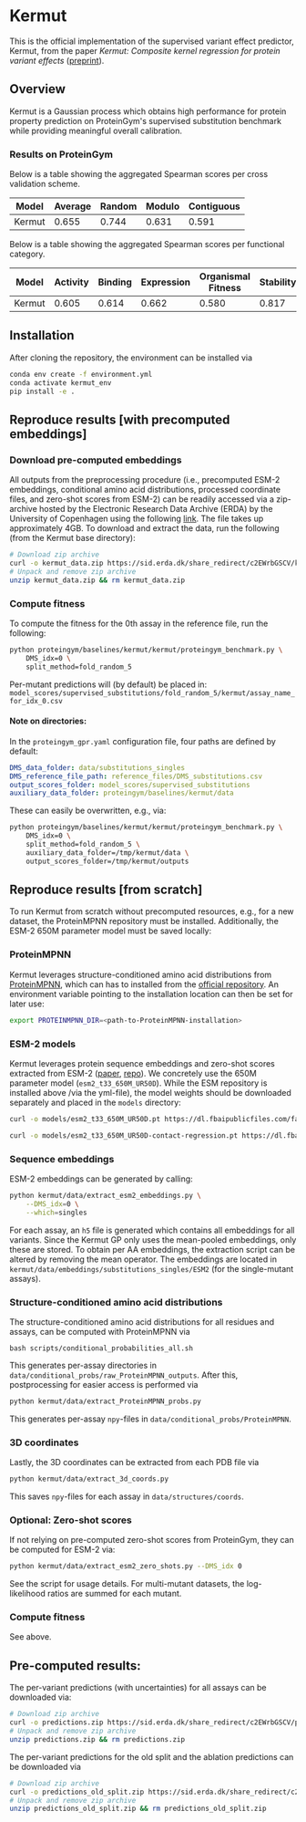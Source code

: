 # Kermut

This is the official implementation of the supervised variant effect predictor, Kermut, from the paper _Kermut: Composite kernel regression for protein variant effects_ ([preprint](https://www.biorxiv.org/content/10.1101/2024.05.28.596219v1)).


## Overview
Kermut is a Gaussian process which obtains high performance for protein property prediction on ProteinGym's supervised substitution benchmark while providing meaningful overall calibration.

### Results on ProteinGym 
Below is a table showing the aggregated Spearman scores per cross validation scheme.


| Model | Average  | Random | Modulo | Contiguous |
|------------|------------------|--------------------------------|--------------------------------|-------------------------------------|
| Kermut     | 0.655            | 0.744                          | 0.631                          | 0.591                              |


Below is a table showing the aggregated Spearman scores per functional category.

| Model | Activity | Binding | Expression | Organismal Fitness | Stability |
|------------|-------------------|------------------|---------------------|---------------------------|-------------------|
| Kermut     | 0.605             | 0.614            | 0.662               | 0.580                     | 0.817             |



## Installation

After cloning the repository, the environment can be installed via

```bash
conda env create -f environment.yml
conda activate kermut_env
pip install -e .
```

## Reproduce results [with precomputed embeddings]


### Download pre-computed embeddings

All outputs from the preprocessing procedure (i.e., precomputed ESM-2 embeddings, conditional amino acid distributions, processed coordinate files, and zero-shot scores from ESM-2) can be readily accessed via a zip-archive hosted by the Electronic Research Data Archive (ERDA) by the University of Copenhagen using the following [link](https://sid.erda.dk/sharelink/c2EWrbGSCV). The file takes up approximately 4GB. To download and extract the data, run the following (from the Kermut base directory):

```bash
# Download zip archive
curl -o kermut_data.zip https://sid.erda.dk/share_redirect/c2EWrbGSCV/kermut_data.zip
# Unpack and remove zip archive
unzip kermut_data.zip && rm kermut_data.zip
```

### Compute fitness 

To compute the fitness for the 0th assay in the reference file, run the following:

```bash
python proteingym/baselines/kermut/kermut/proteingym_benchmark.py \
    DMS_idx=0 \
    split_method=fold_random_5
```

Per-mutant predictions will (by default) be placed in: 
`model_scores/supervised_substitutions/fold_random_5/kermut/assay_name_for_idx_0.csv`

#### Note on directories:
In the `proteingym_gpr.yaml` configuration file, four paths are defined by default:
```yaml
DMS_data_folder: data/substitutions_singles
DMS_reference_file_path: reference_files/DMS_substitutions.csv
output_scores_folder: model_scores/supervised_substitutions
auxiliary_data_folder: proteingym/baselines/kermut/data
```
These can easily be overwritten, e.g., via:
```bash
python proteingym/baselines/kermut/kermut/proteingym_benchmark.py \
    DMS_idx=0 \
    split_method=fold_random_5 \
    auxiliary_data_folder=/tmp/kermut/data \
    output_scores_folder=/tmp/kermut/outputs
```


## Reproduce results [from scratch]
To run Kermut from scratch without precomputed resources, e.g., for a new dataset, the ProteinMPNN repository must be installed. Additionally, the ESM-2 650M parameter model must be saved locally: 
### ProteinMPNN
Kermut leverages structure-conditioned amino acid distributions from [ProteinMPNN](https://www.science.org/doi/10.1126/science.add2187), which can has to installed from the [official repository](https://github.com/dauparas/ProteinMPNN). An environment variable pointing to the installation location can then be set for later use:

```bash
export PROTEINMPNN_DIR=<path-to-ProteinMPNN-installation>
```

### ESM-2 models 
Kermut leverages protein sequence embeddings and zero-shot scores extracted from ESM-2 ([paper](https://www.science.org/doi/10.1126/science.ade2574), [repo](https://github.com/facebookresearch/esm)). We concretely use the 650M parameter model (`esm2_t33_650M_UR50D`). While the ESM repository is installed above /via the yml-file), the model weights should be downloaded separately and placed in the `models` directory:

```bash
curl -o models/esm2_t33_650M_UR50D.pt https://dl.fbaipublicfiles.com/fair-esm/models/esm2_t33_650M_UR50D.pt

curl -o models/esm2_t33_650M_UR50D-contact-regression.pt https://dl.fbaipublicfiles.com/fair-esm/regression/esm2_t33_650M_UR50D-contact-regression.pt
```

### Sequence embeddings
ESM-2 embeddings can be generated by calling:
```bash
python kermut/data/extract_esm2_embeddings.py \
    --DMS_idx=0 \
    --which=singles
```
For each assay, an `h5` file is generated which contains all embeddings for all variants. Since the Kermut GP only uses the mean-pooled embeddings, only these are stored. To obtain per AA embeddings, the extraction script can be altered by removing the mean operator.
The embeddings are located in `kermut/data/embeddings/substitutions_singles/ESM2` (for the single-mutant assays).


### Structure-conditioned amino acid distributions

The structure-conditioned amino acid distributions for all residues and assays, can be computed with ProteinMPNN via

```
bash scripts/conditional_probabilities_all.sh
```
This generates per-assay directories in `data/conditional_probs/raw_ProteinMPNN_outputs`. After this, postprocessing for easier access is performed via
```bash
python kermut/data/extract_ProteinMPNN_probs.py
```
This generates per-assay `npy`-files in `data/conditional_probs/ProteinMPNN`.

### 3D coordinates
Lastly, the 3D coordinates can be extracted from each PDB file via
```bash
python kermut/data/extract_3d_coords.py
```
This saves `npy`-files for each assay in `data/structures/coords`. 

### Optional: Zero-shot scores
If not relying on pre-computed zero-shot scores from ProteinGym, they can be computed for ESM-2 via:
```bash
python kermut/data/extract_esm2_zero_shots.py --DMS_idx 0
```
See the script for usage details. For multi-mutant datasets, the log-likelihood ratios are summed for each mutant.

### Compute fitness

See above.





## Pre-computed results:

The per-variant predictions (with uncertainties) for all assays can be downloaded via:

```bash
# Download zip archive
curl -o predictions.zip https://sid.erda.dk/share_redirect/c2EWrbGSCV/predictions.zip
# Unpack and remove zip archive
unzip predictions.zip && rm predictions.zip
```

The per-variant predictions for the old split and the ablation predictions can be downloaded via 

```bash
# Download zip archive
curl -o predictions_old_split.zip https://sid.erda.dk/share_redirect/c2EWrbGSCV/predictions_old_split.zip
# Unpack and remove zip archive
unzip predictions_old_split.zip && rm predictions_old_split.zip
```

